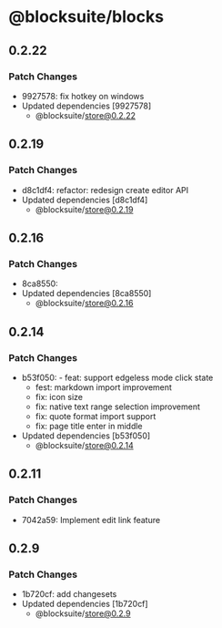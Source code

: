 # @blocksuite/blocks

## 0.2.22

### Patch Changes

- 9927578: fix hotkey on windows
- Updated dependencies [9927578]
  - @blocksuite/store@0.2.22

## 0.2.19

### Patch Changes

- d8c1df4: refactor: redesign create editor API
- Updated dependencies [d8c1df4]
  - @blocksuite/store@0.2.19

## 0.2.16

### Patch Changes

- 8ca8550:
- Updated dependencies [8ca8550]
  - @blocksuite/store@0.2.16

## 0.2.14

### Patch Changes

- b53f050: - feat: support edgeless mode click state
  - fest: markdown import improvement
  - fix: icon size
  - fix: native text range selection improvement
  - fix: quote format import support
  - fix: page title enter in middle
- Updated dependencies [b53f050]
  - @blocksuite/store@0.2.14

## 0.2.11

### Patch Changes

- 7042a59: Implement edit link feature

## 0.2.9

### Patch Changes

- 1b720cf: add changesets
- Updated dependencies [1b720cf]
  - @blocksuite/store@0.2.9

